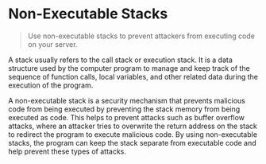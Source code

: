 # Non-Executable Stacks

> Use non-executable stacks to prevent attackers from executing code on your server.

A stack usually refers to the call stack or execution stack. It is a data structure used by the computer program to manage and keep track of the sequence of function calls, local variables, and other related data during the execution of the program.

A non-executable stack is a security mechanism that prevents malicious code from being executed by preventing the stack memory from being executed as code. This helps to prevent attacks such as buffer overflow attacks, where an attacker tries to overwrite the return address on the stack to redirect the program to execute malicious code. By using non-executable stacks, the program can keep the stack separate from executable code and help prevent these types of attacks.
